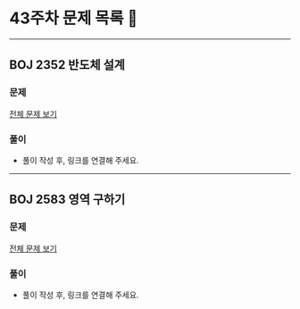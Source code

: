 # 43주차 문제 목록 📝
___
## BOJ 2352 반도체 설계
### 문제
[전체 문제 보기](https://www.acmicpc.net/problem/2352)

### 풀이
- 풀이 작성 후, 링크를 연결해 주세요.

___
## BOJ 2583 영역 구하기
### 문제
[전체 문제 보기](https://www.acmicpc.net/problem/2583)

### 풀이
- 풀이 작성 후, 링크를 연결해 주세요.
